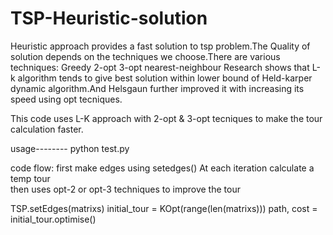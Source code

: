 # TSP-Heuristic-solution

Heuristic approach provides a fast solution to tsp problem.The Quality of solution depends on the techniques we choose.There are various
techniques:
Greedy
2-opt
3-opt
nearest-neighbour
Research shows that L-k algorithm tends to give best solution within lower bound of Held-karper dynamic algorithm.And Helsgaun further
improved it with increasing its speed using opt tecniques.

This code uses L-K approach with 2-opt & 3-opt tecniques to make the tour calculation faster.

usage--------
python test.py

code flow:
first make edges using setedges()
At each iteration calculate a temp tour   
then uses opt-2 or opt-3 techniques to improve the tour

TSP.setEdges(matrixs)
initial_tour = KOpt(range(len(matrixs)))
path, cost = initial_tour.optimise()
